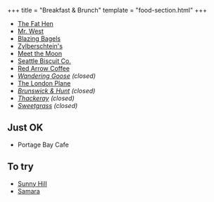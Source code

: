 +++
title = "Breakfast & Brunch"
template = "food-section.html"
+++

- [The Fat Hen](https://thefathenseattle.com/)
- [Mr. West](https://mrwestcafebar.com/)
- [Blazing Bagels](https://www.blazingbagels.com/)
- [Zylberschtein's](https://www.zylberschtein.com/)
- [Meet the Moon](https://meetthemooncafe.com/)
- [Seattle Biscuit Co.](http://seattlebiscuitcompany.com/)
- [Red Arrow Coffee](https://www.redarrowcoffee.com/)
- _[Wandering Goose](https://www.thewanderinggoose.com/) (closed)_
- [The London Plane](http://www.thelondonplaneseattle.com/)
- _[Brunswick & Hunt](https://www.yelp.com/biz/brunswick-and-hunt-seattle) (closed)_
- _[Thackeray](https://www.yelp.com/biz/thackeray-seattle-2) (closed)_
- _[Sweetgrass](https://www.yelp.com/biz/sweetgrass-food-seattle-3) (closed)_

## Just OK
- Portage Bay Cafe

## To try
- [Sunny Hill](https://www.sunnyhillseattle.com/)
- [Samara](https://samaraseattle.com/)